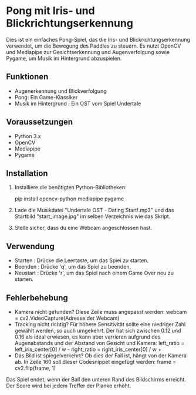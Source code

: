 # Pong mit Iris- und Blickrichtungserkennung

Dies ist ein einfaches Pong-Spiel, das die Iris- und Blickrichtungserkennung verwendet, um die Bewegung des Paddles zu steuern. Es nutzt OpenCV und Mediapipe zur 
Gesichtserkennung und Augenverfolgung sowie Pygame, um Musik im Hintergrund abzuspielen.

## Funktionen
- Augenerkennung und Blickverfolgung
-   Pong: Ein Game-Klassiker
-   Musik im Hintergrund  : Ein OST vom Spiel Undertale

## Voraussetzungen
- Python 3.x
- OpenCV
- Mediapipe
- Pygame

## Installation
1. Installiere die benötigten Python-Bibliotheken:

    pip install opencv-python mediapipe pygame


2. Lade die Musikdatei   "Undertale OST - Dating Start!.mp3"   und das Startbild   "start_image.jpg"   im selben Verzeichnis wie das Skript.

3. Stelle sicher, dass du eine Webcam angeschlossen hast.

## Verwendung
-   Starten  : Drücke die Leertaste, um das Spiel zu starten.
-   Beenden  : Drücke 'q', um das Spiel zu beenden.
-   Neustart  : Drücke 'r', um das Spiel nach einem Game Over neu zu starten.

## Fehlerbehebung
- Kamera nicht gefunden? Diese Zeile muss angepasst werden:
	webcam = cv2.VideoCapture(Adresse der Webcam)
- Tracking nicht richtig? Für höhere Sensitivität sollte eine niedriger Zahl gewählt werden, so auch umgekehrt. 
  Der <offset> hat sich zwischen 0.12 und 0.16 als ideal erwiesen, es kann aber varrieren aufgrund des Augenabstands und der Abstand von Gesicht und Kamera:
	    left_ratio = left_iris_center[0] / w - <offset>
    	    right_ratio = right_iris_center[0] / w + <offset>
- Das Bild ist spiegelverkehrt? Ob dies der Fall ist, hängt von der Kamera ab. In Zeile 160 soll dieser Codesnippet eingefügt werden:
	frame = cv2.flip(frame, 1) 


Das Spiel endet, wenn der Ball den unteren Rand des Bildschirms erreicht. Der Score wird bei jedem Treffer der Planke erhöht.
